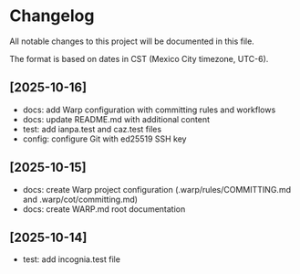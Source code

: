 # Changelog

All notable changes to this project will be documented in this file.

The format is based on dates in CST (Mexico City timezone, UTC-6).

## [2025-10-16]

- docs: add Warp configuration with committing rules and workflows
- docs: update README.md with additional content
- test: add ianpa.test and caz.test files
- config: configure Git with ed25519 SSH key

## [2025-10-15]

- docs: create Warp project configuration (.warp/rules/COMMITTING.md and .warp/cot/committing.md)
- docs: create WARP.md root documentation

## [2025-10-14]

- test: add incognia.test file
